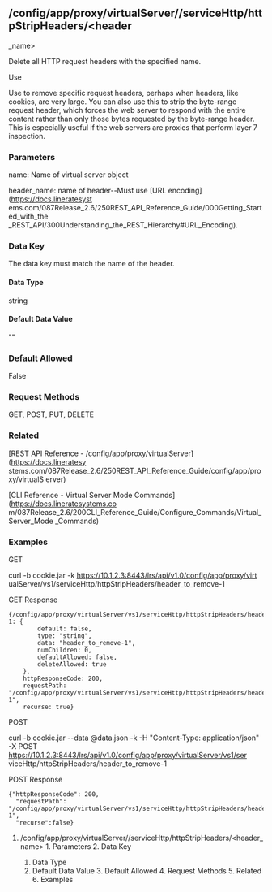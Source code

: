 ## /config/app/proxy/virtualServer/<name>/serviceHttp/httpStripHeaders/<header
_name>

Delete all HTTP request headers with the specified name.

Use

Use to remove specific request headers, perhaps when headers, like cookies,
are very large. You can also use this to strip the byte-range request header,
which forces the web server to respond with the entire content rather than
only those bytes requested by the byte-range header. This is especially useful
if the web servers are proxies that perform layer 7 inspection.

### Parameters

name: Name of virtual server object

header_name: name of header--Must use [URL encoding](https://docs.lineratesyst
ems.com/087Release_2.6/250REST_API_Reference_Guide/000Getting_Started_with_the
_REST_API/300Understanding_the_REST_Hierarchy#URL_Encoding).

### Data Key

The data key must match the name of the header.

#### Data Type

string

#### Default Data Value

""

### Default Allowed

False

### Request Methods

GET, POST, PUT, DELETE

### Related

[REST API Reference - /config/app/proxy/virtualServer](https://docs.lineratesy
stems.com/087Release_2.6/250REST_API_Reference_Guide/config/app/proxy/virtualS
erver)

[CLI Reference - Virtual Server Mode Commands](https://docs.lineratesystems.co
m/087Release_2.6/200CLI_Reference_Guide/Configure_Commands/Virtual_Server_Mode
_Commands)

### Examples

GET

curl -b cookie.jar -k https://10.1.2.3:8443/lrs/api/v1.0/config/app/proxy/virt
ualServer/vs1/serviceHttp/httpStripHeaders/header_to_remove-1

GET Response

    
    {/config/app/proxy/virtualServer/vs1/serviceHttp/httpStripHeaders/header_to_remove-1: {
            default: false,
            type: "string",
            data: "header_to_remove-1",
            numChildren: 0,
            defaultAllowed: false,
            deleteAllowed: true
        },
        httpResponseCode: 200,
        requestPath: "/config/app/proxy/virtualServer/vs1/serviceHttp/httpStripHeaders/header_to_remove-1",
        recurse: true}
    

POST

curl -b cookie.jar --data @data.json -k -H "Content-Type: application/json" -X
POST https://10.1.2.3:8443/lrs/api/v1.0/config/app/proxy/virtualServer/vs1/ser
viceHttp/httpStripHeaders/header_to_remove-1

POST Response

    
    {"httpResponseCode": 200,
      "requestPath": "/config/app/proxy/virtualServer/vs1/serviceHttp/httpStripHeaders/header_to_remove-1",
      "recurse":false}

  1. /config/app/proxy/virtualServer/<name>/serviceHttp/httpStripHeaders/<header_name>
    1. Parameters
    2. Data Key
      1. Data Type
      2. Default Data Value
    3. Default Allowed
    4. Request Methods
    5. Related
    6. Examples

